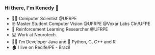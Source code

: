 ### Hi there, I'm Kenedy 👋

- 👨‍🎓 Computer Scientist @UFRPE
- 🤓 Master Student Computer Vision @UFRPE @Voxar Labs CIn/UFPE
- 🤖 Reinforcement Learning Researcher @UFRPE
- 💻 Work at Neurotech.
- 👨‍💻 I'm Developer Java and 🐍 Python, C, C++ and R
- 🏠 I live on Recife/PE - Brazil
